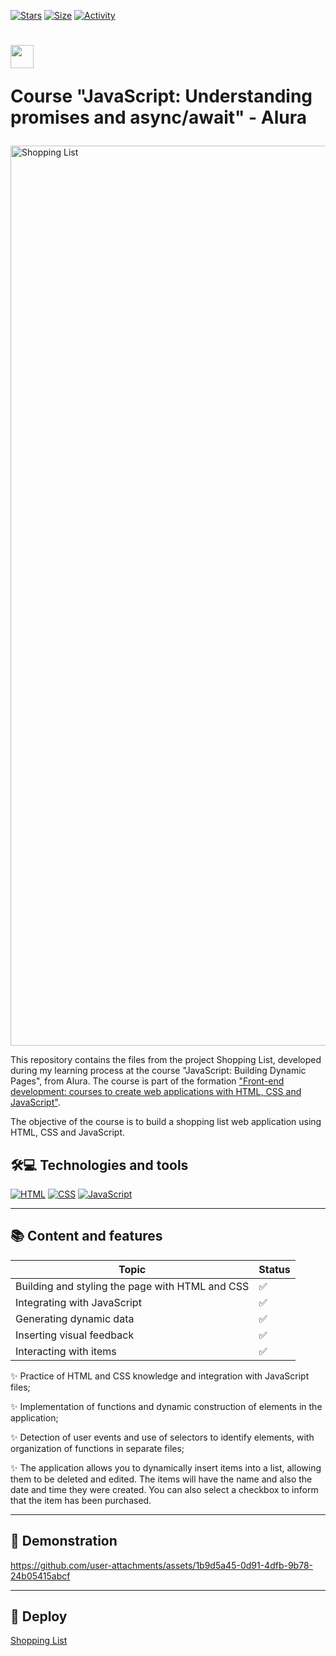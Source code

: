 [![Stars](https://img.shields.io/github/stars/maluojuara/upload-files?color=ffff00&label=Stars&logo=Stars&style=?style=flat)](https://github.com/maluojuara/upload-files)
[![Size](https://img.shields.io/github/repo-size/maluojuara/upload-files?color=blue&label=Size&logo=Size&style=?style=flat)]([https://github.com/maluojuara/upload-files](https://github.com/maluojuara/upload-files))
[![Activity](https://img.shields.io/github/last-commit/maluojuara/upload-files?color=red&label=Last%20Commit&style=flat)](https://github.com/maluojuara/upload-files)


<h1>
    <a href="https://cursos.alura.com.br/course/javascript-entendendo-promises-async-await">
      <img align="center" width="37px" src="https://yt3.googleusercontent.com/W7GokEE6ydjZFa_Tpz6yvSsDlVPTe7d4yTsJqKXy1Gbhu1BGXCfKJ_I-_TzOq37m8R9S97kQ=s900-c-k-c0x00ffffff-no-rj"></a>
 
 <span> Course "JavaScript: Understanding promises and async/await" - Alura </span>
</h1>

<img width="1440" alt="Shopping List" src="https://github.com/user-attachments/assets/f21dab6b-493b-4cf0-807a-b5f0651eaa22">


This repository contains the files from the project Shopping List, developed during my learning process at the course "JavaScript: Building Dynamic Pages", from Alura. The course is part of the formation ["Front-end development: courses to create web applications with HTML, CSS and JavaScript"](https://cursos.alura.com.br/formacao-javascript-front-end).

The objective of the course is to build a shopping list web application using HTML, CSS and JavaScript.

## 🛠️💻  Technologies and tools

[![HTML](https://img.shields.io/badge/HTML5-E34F26?style=for-the-badge&logo=html5&logoColor=white)](https://www.w3schools.com/html/html_intro.asp)
[![CSS](https://img.shields.io/badge/CSS3-1572B6?style=for-the-badge&logo=css3&logoColor=white)](https://www.w3schools.com/css/default.asp)
[![JavaScript](https://img.shields.io/badge/JavaScript-F7DF1E?style=for-the-badge&logo=javascript&logoColor=323330)](https://developer.mozilla.org/pt-BR/docs/Web/JavaScript)

***

## 📚  Content and features

<div align="left">

| Topic                                                            | Status | 
| ----------------------------------------------------------------- | ------- | 
| Building and styling the page with HTML and CSS |✅      
| Integrating with JavaScript   |✅      
| Generating dynamic data          |✅     
| Inserting visual feedback |✅    
| Interacting with items |✅   


✨ Practice of HTML and CSS knowledge and integration with JavaScript files;

✨ Implementation of functions and dynamic construction of elements in the application;

✨ Detection of user events and use of selectors to identify elements, with organization of functions in separate files;

✨ The application allows you to dynamically insert items into a list, allowing them to be deleted and edited. The items will have the name and also the date and time they were created. You can also select a checkbox to inform that the item has been purchased.


***

## 📲  Demonstration

https://github.com/user-attachments/assets/1b9d5a45-0d91-4dfb-9b78-24b05415abcf

***

## 🚀  Deploy

<a href="https://maluojuara.github.io/upload-files " target="_blank">Shopping List</a>
